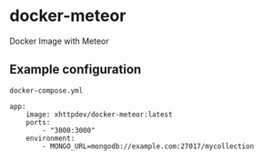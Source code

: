 # docker-meteor #

Docker Image with Meteor

## Example configuration ##

`docker-compose.yml`

    app:
        image: xhttpdev/docker-meteor:latest
        ports:
            - "3000:3000"
        environment:
            - MONGO_URL=mongodb://example.com:27017/mycollection
        
